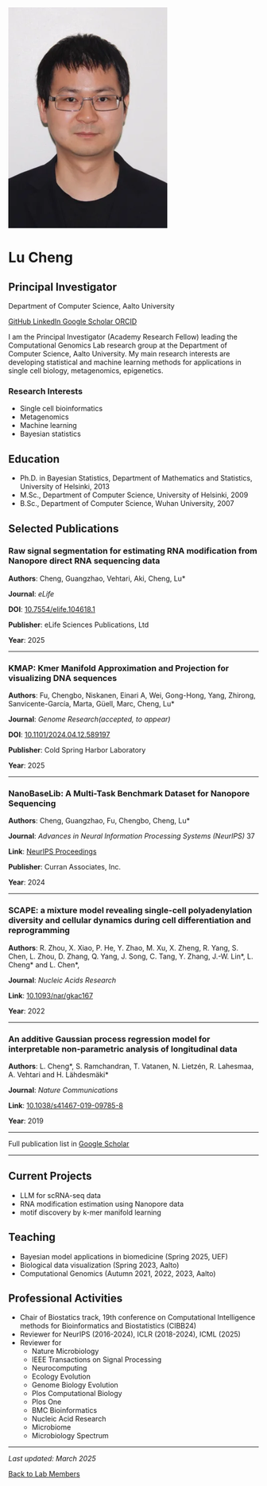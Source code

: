 <div class="profile-container">
    <div class="profile-photo">
        <img src="/images/people/LuCheng.webp" alt="Lu Cheng">
    </div>
    <div class="profile-info">
        <h1 class="profile-name">Lu Cheng</h1>
        <h2 class="profile-title">Principal Investigator</h2>
        <p class="profile-department">Department of Computer Science, Aalto University</p>
        <div class="profile-links">
            <a href="https://github.com/chengl7" class="profile-link">
                <i class="fab fa-github"></i> GitHub
            </a>
            <a href="https://www.linkedin.com/in/lu-cheng-7b502b258" class="profile-link">
                <i class="fab fa-linkedin"></i> LinkedIn
            </a>
            <a href="https://scholar.google.fi/citations?user=Zy14QK0AAAAJ&hl=en" class="profile-link">
                <i class="fas fa-graduation-cap"></i> Google Scholar
            </a>
            <a href="https://orcid.org/0000-0002-6391-2360" class="profile-link">
                <i class="fab fa-orcid"></i> ORCID
            </a>
        </div>
    </div>
</div>

I am the Principal Investigator (Academy Research Fellow) leading the Computational Genomics Lab research group at the Department of Computer Science, Aalto University. My main research interests are developing statistical and machine learning methods for applications in single cell biology, metagenomics, epigenetics.

### Research Interests
* Single cell bioinformatics
* Metagenomics
* Machine learning
* Bayesian statistics


## Education
- Ph.D. in Bayesian Statistics, Department of Mathematics and Statistics, University of Helsinki, 2013
- M.Sc., Department of Computer Science, University of Helsinki, 2009
- B.Sc., Department of Computer Science, Wuhan University, 2007

## Selected Publications

### Raw signal segmentation for estimating RNA modification from Nanopore direct RNA sequencing data

**Authors**: Cheng, Guangzhao, Vehtari, Aki, Cheng, Lu*

**Journal**: *eLife* 

**DOI**: [10.7554/elife.104618.1](https://doi.org/10.7554/elife.104618.1)

**Publisher**: eLife Sciences Publications, Ltd

**Year**: 2025

---

### KMAP: Kmer Manifold Approximation and Projection for visualizing DNA sequences

**Authors**: Fu, Chengbo, Niskanen, Einari A, Wei, Gong-Hong, Yang, Zhirong, Sanvicente-García, Marta, Güell, Marc, Cheng, Lu*

**Journal**: *Genome Research(accepted, to appear)* 

**DOI**: [10.1101/2024.04.12.589197](https://doi.org/10.1101/2024.04.12.589197)

**Publisher**: Cold Spring Harbor Laboratory

**Year**: 2025

---

### NanoBaseLib: A Multi-Task Benchmark Dataset for Nanopore Sequencing

**Authors**: Cheng, Guangzhao, Fu, Chengbo, Cheng, Lu*

**Journal**: *Advances in Neural Information Processing Systems (NeurIPS)* 37

**Link**: [NeurIPS Proceedings](https://papers.nips.cc/paper_files/paper/2024/hash/8bce223b376f52fb86a148097eebb10d-Abstract-Datasets_and_Benchmarks_Track.html)

**Publisher**: Curran Associates, Inc.

**Year**: 2024

---

### SCAPE: a mixture model revealing single-cell polyadenylation diversity and cellular dynamics during cell differentiation and reprogramming

**Authors**: R. Zhou, X. Xiao, P. He, Y. Zhao, M. Xu, X. Zheng, R. Yang, S. Chen, L. Zhou, D. Zhang, Q. Yang, J. Song, C. Tang, Y. Zhang, J.-W. Lin*, L. Cheng* and L. Chen*, 

**Journal**: *Nucleic Acids Research*

**Link**: [10.1093/nar/gkac167](https://doi.org/10.1093/nar/gkac167)

**Year**: 2022

---

### An additive Gaussian process regression model for interpretable non-parametric analysis of longitudinal data

**Authors**: L. Cheng*, S. Ramchandran, T. Vatanen, N. Lietzén, R. Lahesmaa, A. Vehtari and H. Lähdesmäki*

**Journal**: *Nature Communications*

**Link**: [10.1038/s41467-019-09785-8](https://doi.org/10.1038/s41467-019-09785-8)

**Year**: 2019

---

Full publication list in [Google Scholar](https://scholar.google.fi/citations?user=Zy14QK0AAAAJ&hl=en)

---


## Current Projects
- LLM for scRNA-seq data
- RNA modification estimation using Nanopore data
- motif discovery by k-mer manifold learning

## Teaching
- Bayesian model applications in biomedicine (Spring 2025, UEF)
- Biological data visualization (Spring 2023, Aalto)
- Computational Genomics (Autumn 2021, 2022, 2023, Aalto)

## Professional Activities
- Chair of Biostatics track, 19th conference on Computational Intelligence methods for Bioinformatics and Biostatistics (CIBB24)
- Reviewer for NeurIPS (2016-2024), ICLR (2018-2024), ICML (2025)
- Reviewer for 
  + Nature Microbiology
  + IEEE Transactions on Signal Processing
  + Neurocomputing
  + Ecology Evolution
  + Genome Biology Evolution
  + Plos Computational Biology
  + Plos One
  + BMC Bioinformatics
  + Nucleic Acid Research
  + Microbiome
  + Microbiology Spectrum

---
*Last updated: March 2025*

[Back to Lab Members](/people)  
 
 
